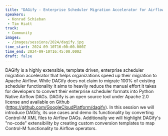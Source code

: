 ```yaml
---
title: "DAGify - Enterprise Scheduler Migration Accelerator for Airflow"
speakers:
 - Konrad Schieban
 - Tim Hiatt
track:
 - Community
images:
 - /images/sessions/2024/dagify.jpg 
time_start: 2024-09-10T16:00:00.000Z
time_end: 2024-09-10T16:45:00.000Z
draft: false
---
```


DAGify is a highly extensible, template driven, enterprise scheduler migration accelerator that helps organizations speed up their migration to Apache Airflow. While DAGify does not claim to migrate 100% of existing scheduler functionality it aims to heavily reduce the manual effort it takes for developers to convert their enterprise scheduler formats into Python Native Airflow DAGs.
DAGify is an open source tool under Apache 2.0 license and available on Github (https://github.com/GoogleCloudPlatform/dagify).
In this session we will introduce DAGify, its use cases and demo its functionality by converting Control-M XML files to Airflow DAGs.
Additionally we will highlight DAGify's "no-code" extensibility by creating custom conversion templates to map Control-M functionality to Airflow operators.